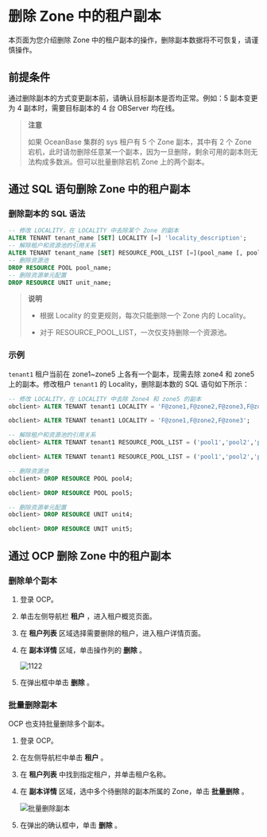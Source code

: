 删除 Zone 中的租户副本
===================================

本页面为您介绍删除 Zone 中的租户副本的操作，删除副本数据将不可恢复，请谨慎操作。

前提条件
-------------------------

通过删除副本的方式变更副本前，请确认目标副本是否均正常。例如：5 副本变更为 4 副本时，需要目标副本的 4 台 OBServer 均在线。

>**注意**
>
>如果 OceanBase 集群的 sys 租户有 5 个 Zone 副本，其中有 2 个 Zone 宕机，此时请勿删除任意某一个副本，因为一旦删除，剩余可用的副本则无法构成多数派。但可以批量删除宕机 Zone 上的两个副本。

通过 SQL 语句删除 Zone 中的租户副本
--------------------------------------------

### 删除副本的 SQL 语法

```sql
-- 修改 LOCALITY，在 LOCALITY 中去除某个 Zone 的副本
ALTER TENANT tenant_name [SET] LOCALITY [=] 'locality_description';
-- 解除租户和资源池的引用关系
ALTER TENANT tenant_name [SET] RESOURCE_POOL_LIST [=](pool_name [, pool_name...]) ;
-- 删除资源池
DROP RESOURCE POOL pool_name; 
-- 删除资源单元配置
DROP RESOURCE UNIT unit_name;
```

>**说明**
>
>* 根据 Locality 的变更规则，每次只能删除一个 Zone 内的 Locality。
>
>* 对于 RESOURCE_POOL_LIST，一次仅支持删除一个资源池。

### 示例

`tenant1` 租户当前在 zone1\~zone5 上各有一个副本，现需去除 zone4 和 zone5 上的副本。修改租户 `tenant1` 的 Locality，删除副本数的 SQL 语句如下所示：

```sql
-- 修改 LOCALITY，在 LOCALITY 中去除 Zone4 和 zone5 的副本
obclient> ALTER TENANT tenant1 LOCALITY = 'F@zone1,F@zone2,F@zone3,F@zone4';

obclient> ALTER TENANT tenant1 LOCALITY = 'F@zone1,F@zone2,F@zone3';

-- 解除租户和资源池的引用关系
obclient> ALTER TENANT tenant1 RESOURCE_POOL_LIST = ('pool1','pool2','pool3','pool4');

obclient> ALTER TENANT tenant1 RESOURCE_POOL_LIST = ('pool1','pool2','pool3');

-- 删除资源池
obclient> DROP RESOURCE POOL pool4; 

obclient> DROP RESOURCE POOL pool5;

-- 删除资源单元配置
obclient> DROP RESOURCE UNIT unit4;

obclient> DROP RESOURCE UNIT unit5;
```

通过 OCP 删除 Zone 中的租户副本
------------------------------------------

### 删除单个副本

1. 登录 OCP。

2. 单击左侧导航栏 **租户** ，进入租户概览页面。

3. 在 **租户列表** 区域选择需要删除的租户，进入租户详情页面。

4. 在 **副本详情** 区域，单击操作列的 **删除** 。

   ![1122](https://help-static-aliyun-doc.aliyuncs.com/assets/img/zh-CN/4095987361/p355785.png)

5. 在弹出框中单击 **删除** 。

### 批量删除副本

OCP 也支持批量删除多个副本。

1. 登录 OCP。

2. 在左侧导航栏中单击 **租户** 。

3. 在 **租户列表** 中找到指定租户，并单击租户名称。

4. 在 **副本详情** 区域，选中多个待删除的副本所属的 Zone，单击 **批量删除** 。

   ![批量删除副本](https://help-static-aliyun-doc.aliyuncs.com/assets/img/zh-CN/2112770061/p167485.png)

5. 在弹出的确认框中，单击 **删除** 。
